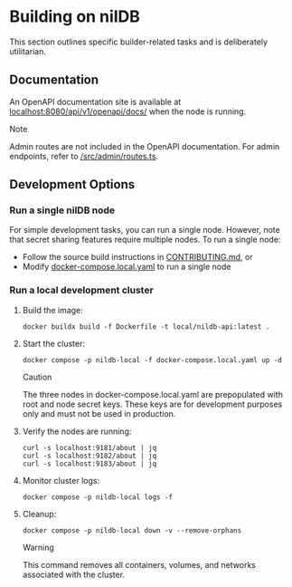 # Building on nilDB

This section outlines specific builder-related tasks and is deliberately utilitarian.

## Documentation

An OpenAPI documentation site is available at [localhost:8080/api/v1/openapi/docs/]({APP_NODE_PUBLIC_ENDPOINT}/openapi.json) when the node is running.

> [!NOTE]
> Admin routes are not included in the OpenAPI documentation. For admin endpoints, refer to [/src/admin/routes.ts](../src/admin/admin.router.ts).

## Development Options

### Run a single nilDB node

For simple development tasks, you can run a single node. However, note that secret sharing features require multiple nodes. To run a single node:

- Follow the source build instructions in [CONTRIBUTING.md](../CONTRIBUTING.md), or
- Modify [docker-compose.local.yaml](../docker-compose.local.yaml) to run a single node

### Run a local development cluster

1. Build the image:
   ```shell
   docker buildx build -f Dockerfile -t local/nildb-api:latest . 
   ```

2. Start the cluster:
   ```shell
   docker compose -p nildb-local -f docker-compose.local.yaml up -d
   ```

   > [!CAUTION]
   > The three nodes in docker-compose.local.yaml are prepopulated with root and node secret keys. These keys are for development purposes only and must not be used in production.

3. Verify the nodes are running:
   ```shell
   curl -s localhost:9181/about | jq
   curl -s localhost:9182/about | jq
   curl -s localhost:9183/about | jq
   ```

4. Monitor cluster logs:
   ```shell
   docker compose -p nildb-local logs -f
   ```

5. Cleanup:
   ```shell
   docker compose -p nildb-local down -v --remove-orphans
   ```

   > [!WARNING]
   > This command removes all containers, volumes, and networks associated with the cluster.
